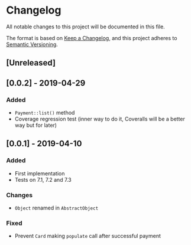 # Changelog
All notable changes to this project will be documented in this file.

The format is based on [Keep a Changelog](https://keepachangelog.com/en/1.0.0/),
and this project adheres to [Semantic Versioning](https://semver.org/spec/v2.0.0.html).

## [Unreleased]

## [0.0.2] - 2019-04-29

### Added
- `Payment::list()` method
- Coverage regression test (inner way to do it, Coveralls will be a better way but for later)


## [0.0.1] - 2019-04-10

### Added
- First implementation
- Tests on 7.1, 7.2 and 7.3

### Changes
- `Object` renamed in `AbstractObject`

### Fixed
- Prevent `Card` making `populate` call after successful payment

